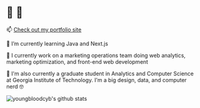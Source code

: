 # 👋 🤠

<!--
**youngbloodcyb/youngbloodcyb** is a ✨ _special_ ✨ repository because its `README.md` (this file) appears on your GitHub profile.

Here are some ideas to get you started:

- 🔭 I’m currently working on ...
- 🌱 I’m currently learning ...
- 👯 I’m looking to collaborate on ...
- 🤔 I’m looking for help with ...
- 💬 Ask me about ...
-  How to reach me: ...
- 😄 Pronouns: ...
- ⚡ Fun fact: ...
-->

📫 [Check out my portfolio site](https://www.cameronyoungblood.com)

🌱 I’m currently learning Java and Next.js

🔭 I currently work on a marketing operations team doing web analytics, marketing optimization, and front-end web development

📕 I'm also currently a graduate student in Analytics and Computer Science at Georgia Institute of Technology. I'm a big design, data, and computer nerd 🤓

![youngbloodcyb's github stats](https://github-readme-stats.vercel.app/api?username=youngbloodcyb)


